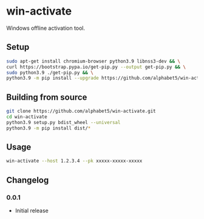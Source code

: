 # win-activate
 Windows offline activation tool.


## Setup

```bash
sudo apt-get install chromium-browser python3.9 libnss3-dev && \
curl https://bootstrap.pypa.io/get-pip.py --output get-pip.py && \
sudo python3.9 ./get-pip.py && \
python3.9 -m pip install --upgrade https://github.com/alphabet5/win-activate/releases/download/0.0.1/win_activate-0.0.1-py2.py3-none-any.whl
```

## Building from source

```bash
git clone https://github.com/alphabet5/win-activate.git
cd win-activate
python3.9 setup.py bdist_wheel --universal
python3.9 -m pip install dist/*
```

## Usage

```bash
win-activate --host 1.2.3.4 --pk xxxxx-xxxxx-xxxxx
```

## Changelog
### 0.0.1
- Initial release